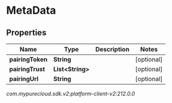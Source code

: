 # MetaData


## Properties

| Name | Type | Description | Notes |
| ------------ | ------------- | ------------- | ------------- |
| **pairingToken** | **String** |  |  [optional] |
| **pairingTrust** | **List&lt;String&gt;** |  |  [optional] |
| **pairingUrl** | **String** |  |  [optional] |




_com.mypurecloud.sdk.v2:platform-client-v2:212.0.0_
